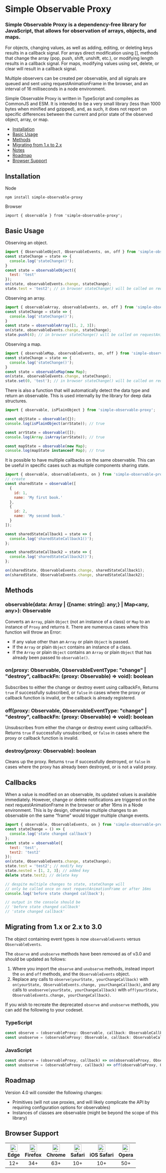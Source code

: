 # Simple Observable Proxy
### Simple Observable Proxy is a dependency-free library for JavaScript, that allows for observation of arrays, objects, and maps.

For objects, changing values, as well as adding, editing, or deleting keys results in a callback signal. For arrays direct modification using \[\], methods that change the array (pop, push, shift, unshift, etc.), or modifying length results in a callback signal. For maps, modifying values using set, delete, or clear will result in a callback signal.

Multiple observers can be created per observable, and all signals are queued and sent using requestAnimationFrame in the browser, and an interval of 16 milliseconds in a node environment.

Simple Observable Proxy is written in TypeScript and compiles as CommonJS and ESM. It is intended to be a very small library (less than 1000 bytes when minified and gzipped), and, as such, it does not report on specific differences between the current and prior state of the observed object, array, or map.

- [Installation](#real-cool-heading)
- [Basic Usage](#basic-usage)
- [Methods](#methods)
- [Migrating from 1.x to 2.x](#migrating-from-1x-to-2x)
- [Notes](#notes)
- [Roadmap](#roadmap)
- [Browser Support](#browser-support)

## Installation

Node
```
npm install simple-observable-proxy
```

Browser
```
import { observable } from 'simple-observable-proxy';
```

## Basic Usage

Observing an object.

```js
import { ObservableObject, ObservableEvents, on, off } from 'simple-observable-proxy';
const stateChange = state => {
  console.log('stateChange()');
}
const state = observableObject({
  test: 'test'
});
on(state, observableEvents.change, stateChange);
state.test = 'test2'; // in browser stateChange() will be called on requestAnimationFrame, and in Node approximately 16ms after being set
```

Observing an array.

```js
import { observableArray, observableEvents, on, off } from 'simple-observable-proxy';
const stateChange = state => {
  console.log('stateChange()');
}
const state = observableArray([1, 2, 3]);
on(state, observableEvents.change, stateChange);
state.push(4); // in browser stateChange() will be called on requestAnimationFrame, and in Node approximately 16ms after being set
```

Observing a map.

```js
import { observableMap, observableEvents, on, off } from 'simple-observable-proxy';
const stateChange = state => {
  console.log('stateChange()');
}
const state = observableMap(new Map);
on(state, observableEvents.change, stateChange);
state.set(0, 'test'); // in browser stateChange() will be called on requestAnimationFrame, and in Node approximately 16ms after being set
```

There is also a function that will automatically detect the data type and return an observable. This is used internally by the library for deep data structures.

```js
import { observable, isPlainObject } from 'simple-observable-proxy';

const objState = observable({});
console.log(isPlainObject(arrState)); // true

const arrState = observable([]);
console.log(Array.isArray(arrState)); // true

const mapState = observable(new Map);
console.log(mapState instanceof Map); // true
```

It is possible to have multiple callbacks on the same observable. This can be useful in specific cases such as multiple components sharing state.

```js
import { observable, observableEvents, on } from 'simple-observable-proxy';
// create 
const sharedState = observable([
  {
    id: 1,
    name: 'My first book.'
  },
  {
    id: 2,
    name: 'My second book.'
  }
]);

const sharedStateCallback1 = state => {
  console.log('sharedStateCallback1()');
};

const sharedStateCallback2 = state => {
  console.log('sharedStateCallback2()');
};

on(sharedState, ObservableEvents.change, sharedStateCallback1);
on(sharedState, ObservableEvents.change, sharedStateCallback2);
```

## Methods

### observable(data: Array<any> | {[name: string]: any;} | Map<any, any>): Observable
Converts an `Array`, plain `Object` (not an instance of a class) or `Map` to an instance of `Proxy` and returns it. There are numerous cases where this function will throw an Error:

- If any value other than an `Array` or plain `Object` is passed.
- If the `Array` or plain `Object` contains an instance of a class.
- If the `Array` or plain `Object` contains an `Array` or plain `Object` that has already been passed to `observable()`.

### on(proxy: Observable, ObservableEventType: "change" | "destroy", callbackFn: (proxy: Observable) => void): boolean
Subscribes to either the change or destroy event using callbackFn, Returns `true` if successfully subscribed, or `false` in cases where the proxy or callback function is invalid, or the callback is already registered.

### off(proxy: Observable, ObservableEventType: "change" | "destroy", callbackFn: (proxy: Observable) => void): boolean
Unsubscribes from either the change or destroy event using callbackFn. Returns `true` if successfully unsubscribed, or `false` in cases where the proxy or callback function is invalid.

### destroy(proxy: Observable): boolean
Cleans up the proxy. Returns `true` if successfully destroyed, or `false` in cases where the proxy has already been destroyed, or is not a valid proxy.

## Callbacks

When a value is modified on an observable, its updated values is available immediately. However, change or delete notifications are triggered on the next requestAnimationFrame in the browser or after 16ms in a Node environment. This is by design, otherwise multiple changes to an observable on the same “frame” would trigger multiple change events.

```js
import { observable, ObservableEvents, on } from 'simple-observable-proxy';
const stateChange = () => {
  console.log('state changed callback')
};
const state = observable({
  test: 'test',
  test2: 'test2'
});
on(state, ObservableEvents.change, stateChange);
state.test = 'test2'; // modify key
state.nested = [1, 2, 3]; // added key
delete state.test2; // delete key

// despite multiple changes to state, stateChange will 
// only be called once on next requestAnimationFrame or after 16ms
console.log('before state changed callback');

// output in the console should be
// 'before state changed callback'
// 'state changed callback'
```

## Migrating from 1.x or 2.x to 3.0
The object containing event types is now `observableEvents` versus `ObservableEvents`.

The `observe` and `unobserve` methods have been removed as of v3.0 and should be updated as follows:

1. Where you import the `observe` and `unobserve` methods, instead import the `on` and `off` methods, and the `ObservableEvents` object.
2. Replace any calls to `observe(yourState, yourChangeCallback)` with `on(yourState, ObservableEvents.change, yourChangeCallback)`, and any calls to `unobserve(yourState, yourChangeCallback)` with `off(yourState, ObservableEvents.change, yourChangeCallback)`.

If you wish to recreate the deprecated `observe` and `unobserve` methods, you can add the following to your codeset.

### TypeScript
```typescript
const observe = (observableProxy: Observable, callback: ObservableCallback): boolean => on(observableProxy, ObservableEvents.change, callback);
const unobserve = (observableProxy: Observable, callback: ObservableCallback): boolean => off(observableProxy, ObservableEvents.change, callback);
```

### JavaScript
```js
const observe = (observableProxy, callback) => on(observableProxy, ObservableEvents.change, callback);
const unobserve = (observableProxy, callback) => off(observableProxy, ObservableEvents.change, callback);
```

## Roadmap

Version 4.0 will consider the following changes:

- Primitives (will not use proxies, and will likely complicate the API by requiring configuration options for observables)
- Instances of classes are observable (might be beyond the scope of this library)

## Browser Support
| [<img src="https://raw.githubusercontent.com/alrra/browser-logos/master/src/edge/edge_48x48.png" alt="Edge" width="24px" height="24px" />](http://gotbahn.github.io/browsers-support-badges/)</br>Edge | [<img src="https://raw.githubusercontent.com/alrra/browser-logos/master/src/firefox/firefox_48x48.png" alt="Firefox" width="24px" height="24px" />](http://gotbahn.github.io/browsers-support-badges/)</br>Firefox | [<img src="https://raw.githubusercontent.com/alrra/browser-logos/master/src/chrome/chrome_48x48.png" alt="Chrome" width="24px" height="24px" />](http://gotbahn.github.io/browsers-support-badges/)</br>Chrome | [<img src="https://raw.githubusercontent.com/alrra/browser-logos/master/src/safari/safari_48x48.png" alt="Safari" width="24px" height="24px" />](http://gotbahn.github.io/browsers-support-badges/)</br>Safari | [<img src="https://raw.githubusercontent.com/alrra/browser-logos/master/src/safari-ios/safari-ios_48x48.png" alt="iOS Safari" width="24px" height="24px" />](http://gotbahn.github.io/browsers-support-badges/)</br>iOS Safari | [<img src="https://raw.githubusercontent.com/alrra/browser-logos/master/src/opera/opera_48x48.png" alt="Opera" width="24px" height="24px" />](http://gotbahn.github.io/browsers-support-badges/)</br>Opera |
|:---------:|:---------:|:---------:|:---------:|:---------:|:---------:|
| 12+| 34+| 63+| 10+| 10+| 50+
